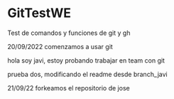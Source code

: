 # GitTestWE
Test de comandos y funciones de git y gh

20/09/2022 comenzamos a usar git 

hola soy javi, estoy probando trabajar en team con git

prueba dos, modificando el readme desde branch_javi

21/09/22 forkeamos el repositorio de jose
